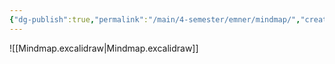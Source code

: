 ```yaml
---
{"dg-publish":true,"permalink":"/main/4-semester/emner/mindmap/","created":"2024-08-13T18:29:44.803+02:00"}
---
```


![[Mindmap.excalidraw\|Mindmap.excalidraw]]  